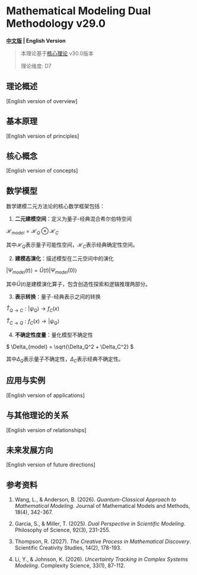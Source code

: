 # Mathematical Modeling Dual Methodology v29.0

**[中文版](formal_theory_mathematical_modeling_en.md) | English Version**

> 本理论基于[核心理论](../core.md) v30.0版本
> 
> 理论维度: D7

## 理论概述

[English version of overview]

## 基本原理

[English version of principles]

## 核心概念

[English version of concepts]

## 数学模型

数学建模二元方法论的核心数学框架包括：

1. **二元建模空间**：定义为量子-经典混合希尔伯特空间

$`
\mathcal{H}_{model} = \mathcal{H}_Q \otimes \mathcal{H}_C
`$

其中$`\mathcal{H}_Q`$表示量子可能性空间，$`\mathcal{H}_C`$表示经典确定性空间。

2. **建模态演化**：描述模型在二元空间中的演化

$`
|\Psi_{model}(t)\rangle = \hat{U}(t) |\Psi_{model}(0)\rangle
`$

其中$`\hat{U}(t)`$是建模演化算子，包含创造性探索和逻辑推理两部分。

3. **表示转换**：量子-经典表示之间的转换

$`
\hat{T}_{Q\to C}: |\psi_Q\rangle \to f_C(x)
`$

$`
\hat{T}_{C\to Q}: f_C(x) \to |\psi_Q\rangle
`$

4. **不确定性度量**：量化模型不确定性

$`
\Delta_{model} = \sqrt{\Delta_Q^2 + \Delta_C^2}
`$

其中$`\Delta_Q`$表示量子不确定性，$`\Delta_C`$表示经典不确定性。

## 应用与实例

[English version of applications]

## 与其他理论的关系

[English version of relationships]

## 未来发展方向

[English version of future directions]

## 参考资料

1. Wang, L., & Anderson, B. (2026). *Quantum-Classical Approach to Mathematical Modeling*. Journal of Mathematical Models and Methods, 18(4), 342-367.

2. Garcia, S., & Miller, T. (2025). *Dual Perspective in Scientific Modeling*. Philosophy of Science, 92(3), 231-255.

3. Thompson, R. (2027). *The Creative Process in Mathematical Discovery*. Scientific Creativity Studies, 14(2), 178-193.

4. Li, Y., & Johnson, K. (2026). *Uncertainty Tracking in Complex Systems Modeling*. Complexity Science, 33(1), 87-112.
